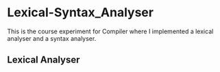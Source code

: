 # Lexical-Syntax_Analyser
This is the course experiment for Compiler where I implemented a lexical analyser and a syntax analyser.

## Lexical Analyser




